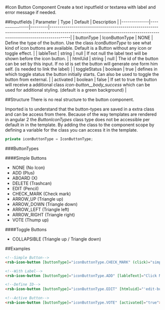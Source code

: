 #Icon Button Component
Create a text inputfield or textarea with label and error message if needed.

##Inputfields
| Parameter    | Type           | Default | Description                                                                                                                                                          |
|--------------|----------------|---------|----------------------------------------------------------------------------------------------------------------------------------------------------------------------|
| buttonType   | IconButtonType | NONE    | Define the type of the button. Use the class _IconButtonType_ to see what kind of icon buttons are available. Default is a Button without any icon or toggle effect. |
| lableText    | string         | null    | If not null the label text will be shown before the icon button.                                                                                                     |
| htmlUid      | string         | null    | The id of the button can be set by this input. If no id is set the button will generate one form him self. (is needed to link the label)                             |
| toggleStatus | boolean        | true    | defines in which toggle status the button initially starts. Can also be used to toggle the button from external.                                                     |
| activated    | boolean        | false   | If set to true the button will receive a additional class _icon-button__body_success_ which can be used for additional styling. (default is a green background)      |

##Structure
There is no real structure to the button component. 

Imported is to understand that the button-types are saved in a extra class and can be access from there. Because of the way templates are rendered in angular 2 the _ButtonIconTypes_ class type does not be accessible per default in in the template. By adding the class to the component scope by defining a variable for the class you can access it in the template.
```typeScript
private iconButtonType = IconButtonType;
```

###ButtonTypes

####Simple Buttons
* NONE (No Icon)
* ADD (Plus)
* ABOARD (X)
* DELETE (Trashcan)
* EDIT (Pencil)
* CHECK_MARK (Check mark)
* ARROW_UP (Triangle up)
* ARROW_DOWN (Triangle down)
* ARROW_LEFT (Triangle left)
* ARROW_RIGHT (Triangle right)
* VOTE (Thump up)

####Toggle Buttons
* COLLAPSIBLE (Triangle up / Triangle down)

##Examples
```html
<!--Simple Button-->
<rsb-icon-button [buttonType]="iconButtonType.CHECK_MARK" (click)="simpleClick()"></rsb-icon-button>

<!--With Label-->
<rsb-icon-button [buttonType]="iconButtonType.ADD" [lableText]="Click Me" (click)="labelClicked()"></rsb-icon-button>

<!--Define ID-->
<rsb-icon-button [buttonType]="iconButtonType.EDIT" [htmluid]="'edit-button-id'"></rsb-icon-button>

<!--Active Button-->
<rsb-icon-button [buttonType]="iconButtonType.VOTE" [activated]="true"></rsb-icon-button>
```




